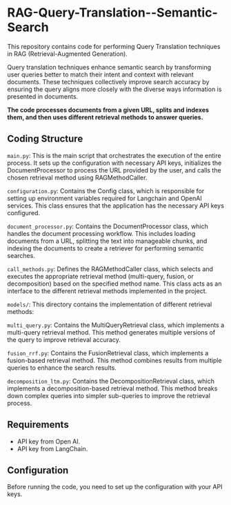 # RAG-Query-Translation--Semantic-Search

This repository contains code for performing Query Translation techniques in RAG (Retrieval-Augmented Generation). 

Query translation techniques enhance semantic search by transforming user queries better to match their intent and context with relevant documents. These techniques collectively improve search accuracy by ensuring the query aligns more closely with the diverse ways information is presented in documents.


**The code processes documents from a given URL, splits and indexes them, and then uses different retrieval methods to answer queries.**

## Coding Structure

`main.py`: This is the main script that orchestrates the execution of the entire process. It sets up the configuration with necessary API keys, initializes the DocumentProcessor to process the URL provided by the user, and calls the chosen retrieval method using RAGMethodCaller.

`configuration.py`: Contains the Config class, which is responsible for setting up environment variables required for Langchain and OpenAI services. This class ensures that the application has the necessary API keys configured.

`document_processor.py`: Contains the DocumentProcessor class, which handles the document processing workflow. This includes loading documents from a URL, splitting the text into manageable chunks, and indexing the documents to create a retriever for performing semantic searches.

`call_methods.py`: Defines the RAGMethodCaller class, which selects and executes the appropriate retrieval method (multi-query, fusion, or decomposition) based on the specified method name. This class acts as an interface to the different retrieval methods implemented in the project.

`models/`: This directory contains the implementation of different retrieval methods:

  `multi_query.py`: Contains the MultiQueryRetrieval class, which implements a multi-query retrieval method. This method generates multiple versions of the query to improve retrieval     accuracy.

  `fusion_rrf.py`: Contains the FusionRetrieval class, which implements a fusion-based retrieval method. This method combines results from multiple queries to enhance the search results.

  `decomposition_ltm.py`: Contains the DecompositionRetrieval class, which implements a decomposition-based retrieval method. This method breaks down complex queries into simpler sub-queries to improve the retrieval process.


## Requirements

- API key from Open AI.
- API key from LangChain. 

## Configuration
Before running the code, you need to set up the configuration with your API keys.
